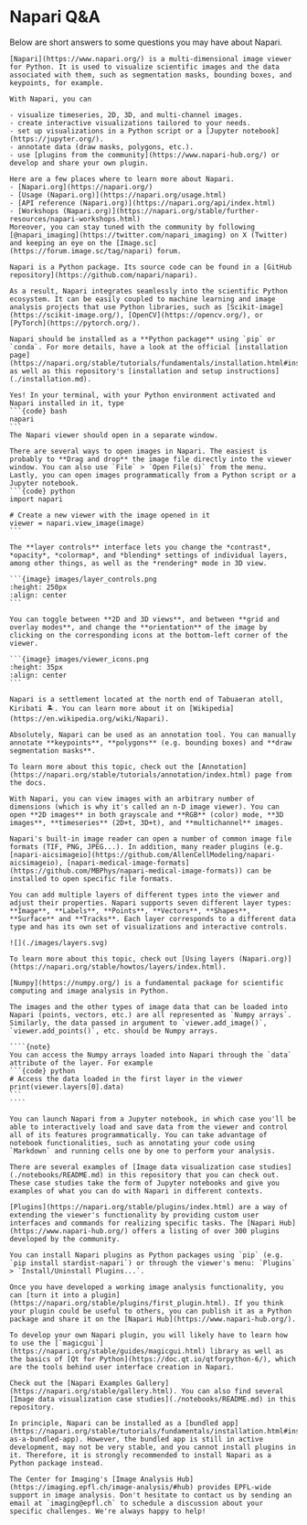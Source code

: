 # Napari Q&A

Below are short answers to some questions you may have about Napari.

```{dropdown} 1. What is Napari and what is it used for?
[Napari](https://www.napari.org/) is a multi-dimensional image viewer for Python. It is used to visualize scientific images and the data associated with them, such as segmentation masks, bounding boxes, and keypoints, for example.

With Napari, you can

- visualize timeseries, 2D, 3D, and multi-channel images.
- create interactive visualizations tailored to your needs.
- set up visualizations in a Python script or a [Jupyter notebook](https://jupyter.org/).
- annotate data (draw masks, polygons, etc.).
- use [plugins from the community](https://www.napari-hub.org/) or develop and share your own plugin.
```

```{dropdown} 2. Where can I learn more about Napari?
Here are a few places where to learn more about Napari.
- [Napari.org](https://napari.org/)
- [Usage (Napari.org)](https://napari.org/usage.html)
- [API reference (Napari.org)](https://napari.org/api/index.html)
- [Workshops (Napari.org)](https://napari.org/stable/further-resources/napari-workshops.html)
Moreover, you can stay tuned with the community by following [@napari_imaging](https://twitter.com/napari_imaging) on X (Twitter) and keeping an eye on the [Image.sc](https://forum.image.sc/tag/napari) forum.
```

```{dropdown} 3. How is Napari related to Python?
Napari is a Python package. Its source code can be found in a [GitHub repository](https://github.com/napari/napari).

As a result, Napari integrates seamlessly into the scientific Python ecosystem. It can be easily coupled to machine learning and image analysis projects that use Python libraries, such as [Scikit-image](https://scikit-image.org/), [OpenCV](https://opencv.org/), or [PyTorch](https://pytorch.org/).
```

```{dropdown} 4. How to install Napari?
Napari should be installed as a **Python package** using `pip` or `conda`. For more details, have a look at the official [installation page](https://napari.org/stable/tutorials/fundamentals/installation.html#installation) as well as this repository's [installation and setup instructions](./installation.md).
```

````{dropdown} 5. Can Napari be started from the terminal?
Yes! In your terminal, with your Python environment activated and Napari installed in it, type
```{code} bash
napari
```
The Napari viewer should open in a separate window.
````

````{dropdown} 6. How can I open an image in Napari?
There are several ways to open images in Napari. The easiest is probably to **Drag and drop** the image file directly into the viewer window. You can also use `File` > `Open File(s)` from the menu. Lastly, you can open images programmatically from a Python script or a Jupyter notebook.
```{code} python
import napari

# Create a new viewer with the image opened in it
viewer = napari.view_image(image)
```
````

````{dropdown} 7. What controls do I have in the Napari viewer?
The **layer controls** interface lets you change the *contrast*, *opacity*, *colormap*, and *blending* settings of individual layers, among other things, as well as the *rendering* mode in 3D view.

```{image} images/layer_controls.png
:height: 250px
:align: center
```

You can toggle between **2D and 3D views**, and between **grid and overlay modes**, and change the **orientation** of the image by clicking on the corresponding icons at the bottom-left corner of the viewer.

```{image} images/viewer_icons.png
:height: 35px
:align: center
```
````

```{dropdown} 8. Where does the name Napari come from?
Napari is a settlement located at the north end of Tabuaeran atoll, Kiribati 🏝. You can learn more about it on [Wikipedia](https://en.wikipedia.org/wiki/Napari).
```

```{dropdown} 9. Can I use Napari for annotating data?
Absolutely, Napari can be used as an annotation tool. You can manually annotate **keypoints**, **polygons** (e.g. bounding boxes) and **draw segmentation masks**.

To learn more about this topic, check out the [Annotation](https://napari.org/stable/tutorials/annotation/index.html) page from the docs.
```

```{dropdown} 10. What kinds of images can be viewed in Napari?
With Napari, you can view images with an arbitrary number of dimensions (which is why it's called an n-D image viewer). You can open **2D images** in both grayscale and **RGB** (color) mode, **3D images**, **timeseries** (2D+t, 3D+t), and **multichannel** images.

Napari's built-in image reader can open a number of common image file formats (TIF, PNG, JPEG...). In addition, many reader plugins (e.g. [napari-aicsimageio](https://github.com/AllenCellModeling/napari-aicsimageio), [napari-medical-image-formats](https://github.com/MBPhys/napari-medical-image-formats)) can be installed to open specific file formats.
```

```{dropdown} 11. Besides images, what other kinds of data can be visualized in Napari?
You can add multiple layers of different types into the viewer and adjust their properties. Napari supports seven different layer types: **Image**, **Labels**, **Points**, **Vectors**, **Shapes**, **Surface** and **Tracks**. Each layer corresponds to a different data type and has its own set of visualizations and interactive controls.

![](./images/layers.svg)

To learn more about this topic, check out [Using layers (Napari.org)](https://napari.org/stable/howtos/layers/index.html).
```

`````{dropdown} 12. How is Napari related to Numpy?
[Numpy](https://numpy.org/) is a fundamental package for scientific computing and image analysis in Python. 

The images and the other types of image data that can be loaded into Napari (points, vectors, etc.) are all represented as `Numpy arrays`. Similarly, the data passed in argument to `viewer.add_image()`, `viewer.add_points()`, etc. should be Numpy arrays.

````{note}
You can access the Numpy arrays loaded into Napari through the `data` attribute of the layer. For example
```{code} python
# Access the data loaded in the first layer in the viewer
print(viewer.layers[0].data)
```
````
`````

```{dropdown} 13. How is Napari related to Jupyter notebooks?
You can launch Napari from a Jupyter notebook, in which case you'll be able to interactively load and save data from the viewer and control all of its features programmatically. You can take advantage of notebook functionalities, such as annotating your code using `Markdown` and running cells one by one to perform your analysis.

There are several examples of [Image data visualization case studies](./notebooks/README.md) in this repository that you can check out. These case studies take the form of Jupyter notebooks and give you examples of what you can do with Napari in different contexts.
```

```{dropdown} 14. What are Napari plugins? Where can I find them?
[Plugins](https://napari.org/stable/plugins/index.html) are a way of extending the viewer's functionality by providing custom user interfaces and commands for realizing specific tasks. The [Napari Hub](https://www.napari-hub.org/) offers a listing of over 300 plugins developed by the community.

You can install Napari plugins as Python packages using `pip` (e.g. `pip install stardist-napari`) or through the viewer's menu: `Plugins` > `Install/Uninstall Plugins...`.
```

```{dropdown} 15. Can I develop my own Napari plugin?
Once you have developed a working image analysis functionality, you can [turn it into a plugin](https://napari.org/stable/plugins/first_plugin.html). If you think your plugin could be useful to others, you can publish it as a Python package and share it on the [Napari Hub](https://www.napari-hub.org/).

To develop your own Napari plugin, you will likely have to learn how to use the [`magicgui`](https://napari.org/stable/guides/magicgui.html) library as well as the basics of [Qt for Python](https://doc.qt.io/qtforpython-6/), which are the tools behind user interface creation in Napari.
```

```{dropdown} 16. Where can I find examples of Napari visualizations?
Check out the [Napari Examples Gallery](https://napari.org/stable/gallery.html). You can also find several [Image data visualization case studies](./notebooks/README.md) in this repository.
```

```{dropdown} 17. What is the Napari bundled app?
In principle, Napari can be installed as a [bundled app](https://napari.org/stable/tutorials/fundamentals/installation.html#install-as-a-bundled-app). However, the bundled app is still in active development, may not be very stable, and you cannot install plugins in it. Therefore, it is strongly recommended to install Napari as a Python package instead.
```

```{dropdown} 18. Where can I find help in image analysis in EPFL?
The Center for Imaging's [Image Analysis Hub](https://imaging.epfl.ch/image-analysis/#hub) provides EPFL-wide support in image analysis. Don't hesitate to contact us by sending an email at `imaging@epfl.ch` to schedule a discussion about your specific challenges. We're always happy to help!
```